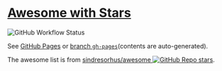 # [Awesome with Stars](https://yz89122.github.io/awesome-with-stars)

![GitHub Workflow Status](https://img.shields.io/github/workflow/status/yz89122/awesome-with-stars/Update%20Awesome%20List?label=Update)

See [GitHub Pages](https://yz89122.github.io/awesome-with-stars) or [branch `gh-pages`](https://github.com/yz89122/awesome-with-stars/tree/gh-pages#readme)(contents are auto-generated).

The awesome list is from [sindresorhus/awesome ![GitHub Repo stars](https://img.shields.io/github/stars/sindresorhus/awesome?style=social)](https://github.com/sindresorhus/awesome#readme).
